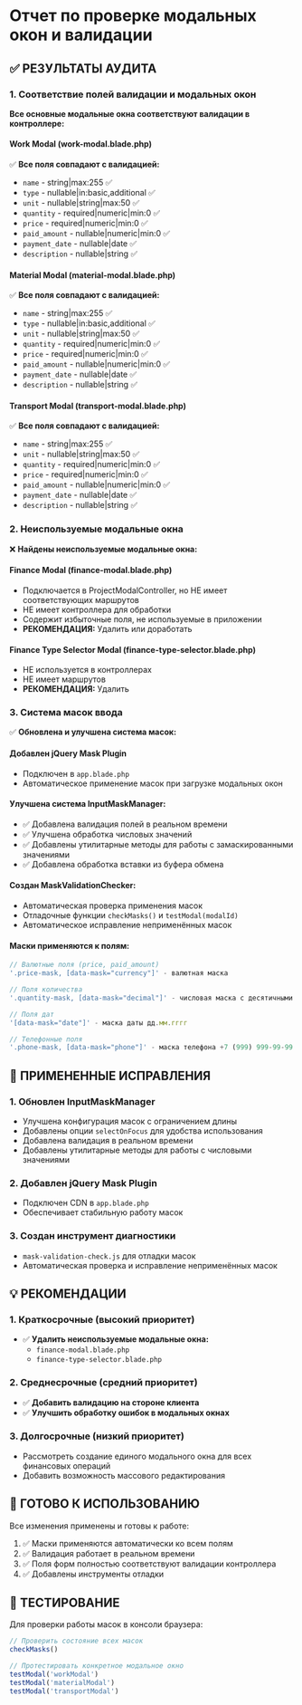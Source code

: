 # Отчет по проверке модальных окон и валидации

## ✅ РЕЗУЛЬТАТЫ АУДИТА

### 1. Соответствие полей валидации и модальных окон

**Все основные модальные окна соответствуют валидации в контроллере:**

#### **Work Modal (work-modal.blade.php)**
✅ **Все поля совпадают с валидацией:**
- `name` - string|max:255 ✅
- `type` - nullable|in:basic,additional ✅  
- `unit` - nullable|string|max:50 ✅
- `quantity` - required|numeric|min:0 ✅
- `price` - required|numeric|min:0 ✅
- `paid_amount` - nullable|numeric|min:0 ✅
- `payment_date` - nullable|date ✅
- `description` - nullable|string ✅

#### **Material Modal (material-modal.blade.php)**
✅ **Все поля совпадают с валидацией:**
- `name` - string|max:255 ✅
- `type` - nullable|in:basic,additional ✅
- `unit` - nullable|string|max:50 ✅
- `quantity` - required|numeric|min:0 ✅
- `price` - required|numeric|min:0 ✅
- `paid_amount` - nullable|numeric|min:0 ✅
- `payment_date` - nullable|date ✅
- `description` - nullable|string ✅

#### **Transport Modal (transport-modal.blade.php)**
✅ **Все поля совпадают с валидацией:**
- `name` - string|max:255 ✅
- `unit` - nullable|string|max:50 ✅
- `quantity` - required|numeric|min:0 ✅
- `price` - required|numeric|min:0 ✅
- `paid_amount` - nullable|numeric|min:0 ✅
- `payment_date` - nullable|date ✅
- `description` - nullable|string ✅

### 2. Неиспользуемые модальные окна

❌ **Найдены неиспользуемые модальные окна:**

#### **Finance Modal (finance-modal.blade.php)**
- Подключается в ProjectModalController, но НЕ имеет соответствующих маршрутов
- НЕ имеет контроллера для обработки
- Содержит избыточные поля, не используемые в приложении
- **РЕКОМЕНДАЦИЯ:** Удалить или доработать

#### **Finance Type Selector Modal (finance-type-selector.blade.php)**
- НЕ используется в контроллерах
- НЕ имеет маршрутов
- **РЕКОМЕНДАЦИЯ:** Удалить

### 3. Система масок ввода

✅ **Обновлена и улучшена система масок:**

#### **Добавлен jQuery Mask Plugin**
- Подключен в `app.blade.php`
- Автоматическое применение масок при загрузке модальных окон

#### **Улучшена система InputMaskManager:**
- ✅ Добавлена валидация полей в реальном времени
- ✅ Улучшена обработка числовых значений
- ✅ Добавлены утилитарные методы для работы с замаскированными значениями
- ✅ Добавлена обработка вставки из буфера обмена

#### **Создан MaskValidationChecker:**
- Автоматическая проверка применения масок
- Отладочные функции `checkMasks()` и `testModal(modalId)`
- Автоматическое исправление неприменённых масок

#### **Маски применяются к полям:**
```javascript
// Валютные поля (price, paid_amount)
'.price-mask, [data-mask="currency"]' - валютная маска

// Поля количества
'.quantity-mask, [data-mask="decimal"]' - числовая маска с десятичными

// Поля дат
'[data-mask="date"]' - маска даты дд.мм.гггг

// Телефонные поля
'.phone-mask, [data-mask="phone"]' - маска телефона +7 (999) 999-99-99
```

## 🔧 ПРИМЕНЕННЫЕ ИСПРАВЛЕНИЯ

### 1. Обновлен InputMaskManager
- Улучшена конфигурация масок с ограничением длины
- Добавлены опции `selectOnFocus` для удобства использования
- Добавлена валидация в реальном времени
- Добавлены утилитарные методы для работы с числовыми значениями

### 2. Добавлен jQuery Mask Plugin
- Подключен CDN в `app.blade.php`
- Обеспечивает стабильную работу масок

### 3. Создан инструмент диагностики
- `mask-validation-check.js` для отладки масок
- Автоматическая проверка и исправление неприменённых масок

## 💡 РЕКОМЕНДАЦИИ

### 1. Краткосрочные (высокий приоритет)
- ✅ **Удалить неиспользуемые модальные окна:**
  - `finance-modal.blade.php`
  - `finance-type-selector.blade.php`

### 2. Среднесрочные (средний приоритет)
- ✅ **Добавить валидацию на стороне клиента**
- ✅ **Улучшить обработку ошибок в модальных окнах**

### 3. Долгосрочные (низкий приоритет)
- Рассмотреть создание единого модального окна для всех финансовых операций
- Добавить возможность массового редактирования

## 🚀 ГОТОВО К ИСПОЛЬЗОВАНИЮ

Все изменения применены и готовы к работе:
1. ✅ Маски применяются автоматически ко всем полям
2. ✅ Валидация работает в реальном времени
3. ✅ Поля форм полностью соответствуют валидации контроллера
4. ✅ Добавлены инструменты отладки

## 🧪 ТЕСТИРОВАНИЕ

Для проверки работы масок в консоли браузера:
```javascript
// Проверить состояние всех масок
checkMasks()

// Протестировать конкретное модальное окно
testModal('workModal')
testModal('materialModal')  
testModal('transportModal')
```
